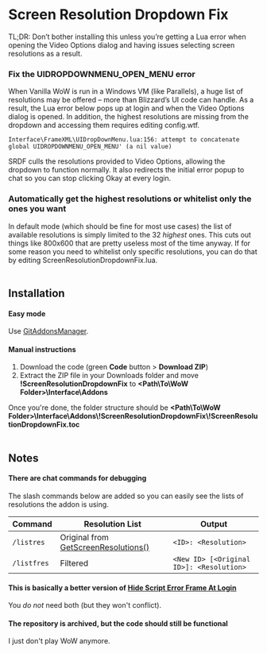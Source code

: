 # Screen Resolution Dropdown Fix
TL;DR: Don’t bother installing this unless you’re getting a Lua error when opening the Video Options dialog and having issues selecting screen resolutions as a result.

### Fix the UIDROPDOWNMENU_OPEN_MENU error
When Vanilla WoW is run in a Windows VM (like Parallels), a huge list of resolutions may be offered – more than Blizzard’s UI code can handle. As a result, the Lua error below pops up at login and when the Video Options dialog is opened. In addition, the highest resolutions are missing from the dropdown and accessing them requires editing config.wtf.

`Interface\FrameXML\UIDropDownMenu.lua:156: attempt to concatenate global UIDROPDOWNMENU_OPEN_MENU' (a nil value)`

SRDF culls the resolutions provided to Video Options, allowing the dropdown to function normally. It also redirects the initial error popup to chat so you can stop clicking Okay at every login.

### Automatically get the highest resolutions or whitelist only the ones you want

In default mode (which should be fine for most use cases) the list of available resolutions is simply limited to the 32 *highest* ones. This cuts out things like 800x600 that are pretty useless most of the time anyway. If for some reason you need to whitelist only specific resolutions, you can do that by editing ScreenResolutionDropdownFix.lua.
<br><br>

## Installation

#### Easy mode

Use [GitAddonsManager](https://woblight.gitlab.io/overview/gitaddonsmanager/).

#### Manual instructions

1. Download the code (green **Code** button > **Download ZIP**)
2. Extract the ZIP file in your Downloads folder and move **!ScreenResolutionDropdownFix** to **<Path\To\WoW Folder>\Interface\Addons**

Once you're done, the folder structure should be **<Path\To\WoW Folder>\Interface\Addons\\!ScreenResolutionDropdownFix\\!ScreenResolutionDropdownFix.toc**
<br><br>

## Notes

#### There are chat commands for debugging
The slash commands below are added so you can easily see the lists of resolutions the addon is using.

| Command | Resolution List | Output |
| --- | --- | --- |
| `/listres` | Original from [GetScreenResolutions()](https://wowpedia.fandom.com/wiki/API_GetScreenResolutions?oldid=234457) | `<ID>: <Resolution>` | 
| `/listfres` | Filtered  | `<New ID> [<Original ID>]: <Resolution>` |

#### This is basically a better version of [Hide Script Error Frame At Login](https://github.com/veechs/HideScriptErrorFrameAtLogin/)
You *do not* need both (but they won't conflict).

#### The repository is archived, but the code should still be functional
I just don't play WoW anymore.
